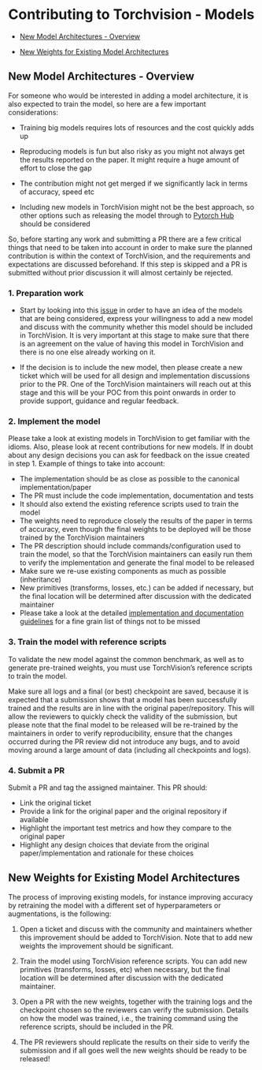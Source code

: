 # Contributing to Torchvision - Models

- [New Model Architectures - Overview](#new-model-architectures---overview)

- [New Weights for Existing Model Architectures](#new-weights-for-existing-model-architectures)

## New Model Architectures - Overview

For someone who would be interested in adding a model architecture, it is also expected to train the model, so here are a few important considerations:

- Training big models requires lots of resources and the cost quickly adds up

- Reproducing models is fun but also risky as you might not always get the results reported on the paper. It might require a huge amount of effort to close the gap

- The contribution might not get merged if we significantly lack in terms of accuracy, speed etc

- Including new models in TorchVision might not be the best approach, so other options such as releasing the model through to [Pytorch Hub](https://pytorch.org/hub/) should be considered

So, before starting any work and submitting a PR there are a few critical things that need to be taken into account in order to make sure the planned contribution is within the context of TorchVision, and the requirements and expectations are discussed beforehand. If this step is skipped and a PR is submitted without prior discussion it will almost certainly be rejected.

### 1. Preparation work

- Start by looking into this [issue](https://github.com/pytorch/vision/issues/2707) in order to have an idea of the models that are being considered, express your willingness to add a new model and discuss with the community whether this model should be included in TorchVision. It is very important at this stage to make sure that there is an agreement on the value of having this model in TorchVision and there is no one else already working on it.

- If the decision is to include the new model, then please create a new ticket which will be used for all design and implementation discussions prior to the PR. One of the TorchVision maintainers will reach out at this stage and this will be your POC from this point onwards in order to provide support, guidance and regular feedback.

### 2.  Implement the model

Please take a look at existing models in TorchVision to get familiar with the idioms. Also, please look at recent contributions for new models. If in doubt about any design decisions you can ask for feedback on the issue created in step 1.  Example of things to take into account:

- The implementation should be as close as possible to the canonical implementation/paper
- The PR must include the code implementation, documentation and tests
- It should also extend the existing reference scripts used to train the model
- The weights need to reproduce closely the results of the paper in terms of accuracy, even though the final weights to be deployed will be those trained by the TorchVision maintainers
- The PR description should include commands/configuration used to train the model, so that the TorchVision maintainers can easily run them to verify the implementation and generate the final model to be released
- Make sure we re-use existing components as much as possible (inheritance)
- New primitives (transforms, losses, etc.) can be added if necessary, but the final location will be determined after discussion with the dedicated maintainer
- Please take a look at the detailed [implementation and documentation guidelines](https://github.com/pytorch/vision/issues/5319) for a fine grain list of things not to be missed

### 3. Train the model with reference scripts

To validate the new model against the common benchmark, as well as to generate pre-trained weights, you must use TorchVision’s reference scripts to train the model.

Make sure all logs and a final (or best) checkpoint are saved, because it is expected that a submission shows that a model has been successfully trained  and the results are in line with the original paper/repository. This will allow the reviewers to quickly check the validity of the submission, but please note that the final model to be released will be re-trained by the maintainers in order to verify reproducibility,  ensure that the changes occurred during the PR review did not introduce any bugs, and to avoid moving around a large amount of data (including all checkpoints and logs).

### 4. Submit a PR

Submit a PR and tag the assigned maintainer. This PR should:

- Link the original ticket
- Provide a link for the original paper and the original repository if available
- Highlight the important test metrics and how they compare to the original paper
- Highlight any design choices that deviate from the original paper/implementation and rationale for these choices

## New Weights for Existing Model Architectures

The process of improving existing models, for instance improving accuracy by retraining the model with a different set of hyperparameters or augmentations, is the following:

1. Open a ticket and discuss with the community and maintainers whether this improvement should be added to TorchVision. Note that to add new weights the improvement should be significant.

2. Train the model using TorchVision reference scripts. You can add new primitives (transforms, losses, etc) when necessary, but the final location will be determined after discussion with the dedicated maintainer.

3. Open a PR with the new weights, together with the training logs and the checkpoint chosen so the reviewers can verify the submission.  Details on how the model was trained, i.e., the training command using the reference scripts, should be included in the PR.

4. The PR reviewers should replicate the results on their side to verify the submission and if all goes well the new weights should be ready to be released!
